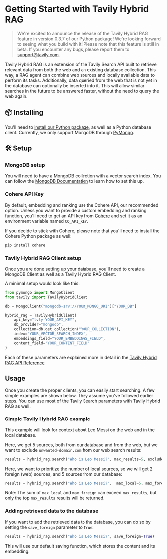 # Getting Started with Tavily Hybrid RAG

> We're excited to announce the release of the Tavily Hybrid RAG feature in version 0.3.7 of our Python package! We're looking forward to seeing what you build with it! Please note that this feature is still in beta. If you encounter any bugs, please report them to support@tavily.com.

Tavily Hybrid RAG is an extension of the Tavily Search API built to retrieve relevant data from both the web and an existing database collection. This way, a RAG agent can combine web sources and locally available data to perform its tasks. Additionally, data queried from the web that is not yet in the database can optionally be inserted into it. This will allow similar searches in the future to be answered faster, without the need to query the web again.

## 📦 Installing
You'll need to [install our Python package](/docs/python-sdk/getting-started), as well as a Python database client. Currently, we only support MongoDB through [PyMongo](https://pypi.org/project/pymongo/).

## 🛠️ Setup

### MongoDB setup
You will need to have a MongoDB collection with a vector search index. You can follow the [MongoDB Documentation](https://www.mongodb.com/docs/atlas/atlas-vector-search/vector-search-type/) to learn how to set this up.

### Cohere API Key
By default, embedding and ranking use the Cohere API, our recommended option. Unless you want to provide a custom embedding and ranking function, you'll need to get an API key from [Cohere](https://cohere.ai/) and set it as an environment variable named `CO_API_KEY`.

If you decide to stick with Cohere, please note that you'll need to install the Cohere Python package as well:
```bash
pip install cohere
```

### Tavily Hybrid RAG Client setup
Once you are done setting up your database, you'll need to create a MongoDB Client as well as a Tavily Hybrid RAG Client.

A minimal setup would look like this:
```python
from pymongo import MongoClient
from tavily import TavilyHybridClient

db = MongoClient("mongodb+srv://YOUR_MONGO_URI")["YOUR_DB"]

hybrid_rag = TavilyHybridClient(
    api_key="tvly-YOUR_API_KEY",
    db_provider="mongodb",
    collection=db.get_collection("YOUR_COLLECTION"),
    index="YOUR_VECTOR_SEARCH_INDEX",
    embeddings_field="YOUR_EMBEDDINGS_FIELD",
    content_field="YOUR_CONTENT_FIELD"
)
```

Each of these parameters are explained more in detail in the [Tavily Hybrid RAG API Reference](/docs/python-sdk/tavily-hybrid-rag/api-reference)


##  Usage

Once you create the proper clients, you can easily start searching. A few simple examples are shown below. They assume you've followed earlier steps. You can use most of the Tavily Search parameters with Tavily Hybrid RAG as well.

### Simple Tavily Hybrid RAG example
This example will look for context about Leo Messi on the web and in the local database.

Here, we get 5 sources, both from our database and from the web, but we want to exclude `unwanted-domain.com` from our web search results:
```python
results = hybrid_rag.search("Who is Leo Messi?", max_results=5, exclude_domains=['unwanted-domain.com'])
```

Here, we want to prioritize the number of local sources, so we will get 2 foreign (web) sources, and 5 sources from our database:
```python
results = hybrid_rag.search("Who is Leo Messi?",  max_local=5, max_foreign=2)
```
Note: The sum of `max_local` and `max_foreign` can exceed `max_results`, but only the top `max_results` results will be returned.


### Adding retrieved data to the database
If you want to add the retrieved data to the database, you can do so by setting the `save_foreign` parameter to `True`:
```python
results = hybrid_rag.search("Who is Leo Messi?", save_foreign=True)
```
This will use our default saving function, which stores the content and its embedding.
